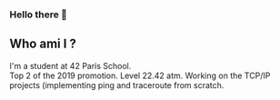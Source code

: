 ### Hello there 👋
## Who ami I ?
I'm a student at 42 Paris School.<br>
Top 2 of the 2019 promotion.
Level 22.42 atm.
Working on the TCP/IP projects (implementing ping and traceroute from scratch.
<!--
**thervieu/thervieu** is a ✨ _special_ ✨ repository because its `README.md` (this file) appears on your GitHub profile.

Here are some ideas to get you started:

- 🔭 I’m currently working on ...
- 🌱 I’m currently learning ...
- 👯 I’m looking to collaborate on ...
- 🤔 I’m looking for help with ...
- 💬 Ask me about ...
- 📫 How to reach me: ...
- 😄 Pronouns: ...
- ⚡ Fun fact: ...
-->
